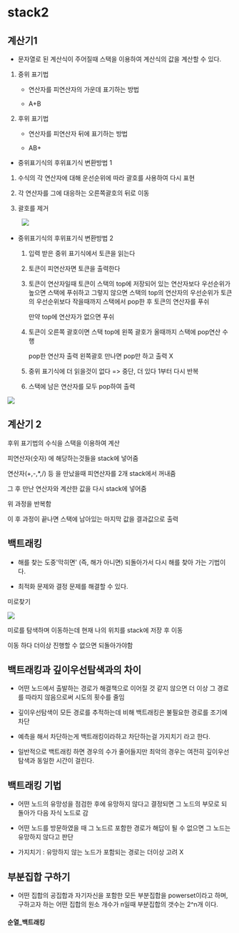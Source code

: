 # stack2

## 계산기1

- 문자열로 된 계산식이 주어질때 스택을 이용하여 계산식의 값을 계산할 수 있다.
1. 중위 표기법
   
   - 연산자를 피연산자의 가운데 표기하는 방법
   
   - A+B

2. 후위 표기법
   
   - 연산자를 피연산자 뒤에 표기하는 방법
   
   - AB+
- 중위표기식의 후위표기식 변환방법 1 
1. 수식의 각 연산자에 대해 운선순위에 따라 괄호를 사용하여 다시 표현

2. 각 연산자를 그에 대응하는 오른쪽괄호의 뒤로 이동

3. 괄호를 제거

        ![](C:\Users\SSAFY\AppData\Roaming\marktext\images\2023-02-15-09-10-44-image.png)

- 중위표기식의 후위표기식 변환방법 2
  
  1. 입력 받은 중위 표기식에서 토큰을 읽는다
  
  2. 토큰이 피연산자면 토큰을 출력한다
  
  3. 토큰이 연산자일때 토큰이 스택의 top에 저장되어 있는 연산자보다 우선순위가 높으면 스택에 푸쉬하고 그렇지 않으면 스택의 top의 연산자의 우선순위가 토큰의 우선순위보다 작을때까지 스택에서 pop한 후 토큰의 연산자를 푸쉬
     
     만약 top에 연산자가 없으면 푸쉬
  
  4. 토큰이 오른쪽 괄호이면 스택 top에 왼쪽 괄호가 올때까지 스택에 pop연산 수행
     
     pop한 연산자 출력 왼쪽괄호 만나면 pop만 하고 출력 X
  
  5. 중위 표기식에 더 읽을것이 없다 => 중단, 더 있다 1부터 다시 반복
  
  6. 스택에 남은 연산자를 모두 pop하여 출력

![](C:\Users\SSAFY\AppData\Roaming\marktext\images\2023-02-15-11-10-20-image.png)

## 계산기 2

후위 표기법의 수식을 스택을 이용하여 계산

피연산자(숫자) 에 해당하는것들을 stack에 넣어줌

연산자(+,-,*,/) 등 을 만났을때 피연산자를 2개 stack에서 꺼내줌

그 후 만난 연산자와 계산한 값을 다시 stack에 넣어줌

위 과정을 반복함

이 후 과정이 끝나면 스택에 남아있는 마지막 값을 결과값으로 출력

## 백트래킹

- 해를 찾는 도중'막히면' (즉, 해가 아니면) 되돌아가서 다시 해를 찾아 가는 기법이다.

- 최적화 문제와 결정 문제를 해결할 수 있다.

미로찾기

![](C:\Users\SSAFY\AppData\Roaming\marktext\images\2023-02-15-09-31-34-image.png)

미로를 탐색하며 이동하는데 현재 나의 위치를 stack에 저장 후 이동

이동 하다 더이상 진행할 수 없으면 되돌아가야함

## 백트래킹과 깊이우선탐색과의 차이

- 어떤 노드에서 출발하는 경로가 해결책으로 이어질 것 같지 않으면 더 이상 그 경로를 따라지 않음으로써 시도의 횟수를 줄임

- 깊이우선탐색이 모든 경로를 추적하는데 비해 백트래킹은 불필요한 경로를 조기에 차단

- 예측을 해서 차단하는게 백트래킹이라하고 차단하는걸 가지치기 라고 한다.

- 일반적으로 백트래킹 하면 경우의 수가 줄어들지만 최악의 경우는 여전히 깊이우선탐색과 동일한 시간이 걸린다.

## 백트래킹 기법

- 어떤 노드의 유망성을 점검한 후에 유망하지 않다고 결정되면 그 노드의 부모로 되돌아가 다음 자식 노드로 감

- 어떤 노드를 방문하였을 때 그 노드르 포함한 경로가 해답이 될 수 없으면 그 노드는 유망하지 않다고 판단

- 가지치기 : 유망하지 않는 노드가 포함되는 경로는 더이상 고려 X

## 부분집합 구하기

- 어떤 집합의 공집합과 자기자신을 포함한 모든 부분집합을 powerset이라고 하며, 구하고자 하는 어떤 집합의 원소 개수가 n일때 부분집합의 갯수는 2^n개 이다.

#### 순열_백트래킹
